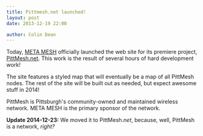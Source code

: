 ```yaml
---
title: Pittmesh.net launched!
layout: post
date: 2013-12-19 22:00

author: Colin Dean
---
```


Today, [META MESH](http://metamesh.org) officially launched the web site for its
premiere project, [PittMesh.net](http://pittmesh.net). This work is the result of
several hours of hard development work!

The site features a styled map that will eventually be a map of all PittMesh
nodes. The rest of the site will be built out as needed, but expect awesome stuff
in 2014!

PittMesh is Pittsburgh's community-owned and maintained wireless network. META 
MESH is the primary sponsor of the network.

**Update 2014-12-23:** We moved it to PittMesh.*net*, because, well, PittMesh is a network, *right?*
